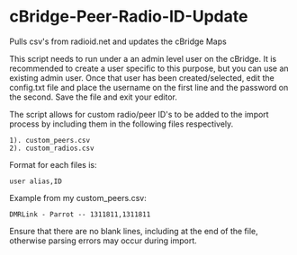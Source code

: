 # cBridge-Peer-Radio-ID-Update
Pulls csv's from radioid.net and updates the cBridge Maps

This script needs to run under a an admin level user on the cBridge.  It is recommended to create a user specific to this purpose, but you can use an existing admin user.  Once that user has been created/selected, edit the config.txt file and place the username on the first line and the password on the second.  Save the file and exit your editor.

The script allows for custom radio/peer ID's to be added to the import process by including them in the following files respectively.

	1). custom_peers.csv
	2). custom_radios.csv
  
Format for each files is:

	user alias,ID
  
Example from my custom_peers.csv:
  
	DMRLink - Parrot -- 1311811,1311811

Ensure that there are no blank lines, including at the end of the file, otherwise parsing errors may occur during import.
